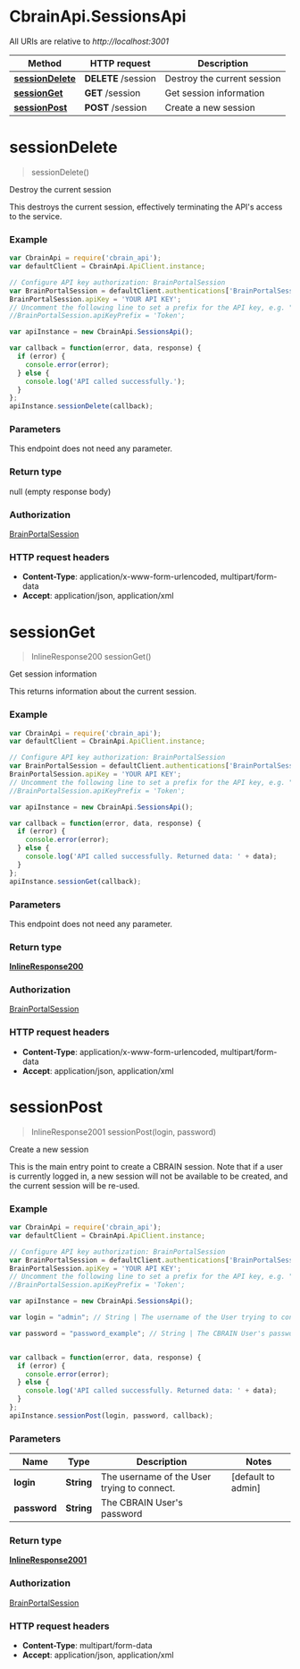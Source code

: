 # CbrainApi.SessionsApi

All URIs are relative to *http://localhost:3001*

Method | HTTP request | Description
------------- | ------------- | -------------
[**sessionDelete**](SessionsApi.md#sessionDelete) | **DELETE** /session | Destroy the current session
[**sessionGet**](SessionsApi.md#sessionGet) | **GET** /session | Get session information
[**sessionPost**](SessionsApi.md#sessionPost) | **POST** /session | Create a new session


<a name="sessionDelete"></a>
# **sessionDelete**
> sessionDelete()

Destroy the current session

This destroys the current session, effectively terminating the API&#39;s access to the service. 

### Example
```javascript
var CbrainApi = require('cbrain_api');
var defaultClient = CbrainApi.ApiClient.instance;

// Configure API key authorization: BrainPortalSession
var BrainPortalSession = defaultClient.authentications['BrainPortalSession'];
BrainPortalSession.apiKey = 'YOUR API KEY';
// Uncomment the following line to set a prefix for the API key, e.g. "Token" (defaults to null)
//BrainPortalSession.apiKeyPrefix = 'Token';

var apiInstance = new CbrainApi.SessionsApi();

var callback = function(error, data, response) {
  if (error) {
    console.error(error);
  } else {
    console.log('API called successfully.');
  }
};
apiInstance.sessionDelete(callback);
```

### Parameters
This endpoint does not need any parameter.

### Return type

null (empty response body)

### Authorization

[BrainPortalSession](../README.md#BrainPortalSession)

### HTTP request headers

 - **Content-Type**: application/x-www-form-urlencoded, multipart/form-data
 - **Accept**: application/json, application/xml

<a name="sessionGet"></a>
# **sessionGet**
> InlineResponse200 sessionGet()

Get session information

This returns information about the current session. 

### Example
```javascript
var CbrainApi = require('cbrain_api');
var defaultClient = CbrainApi.ApiClient.instance;

// Configure API key authorization: BrainPortalSession
var BrainPortalSession = defaultClient.authentications['BrainPortalSession'];
BrainPortalSession.apiKey = 'YOUR API KEY';
// Uncomment the following line to set a prefix for the API key, e.g. "Token" (defaults to null)
//BrainPortalSession.apiKeyPrefix = 'Token';

var apiInstance = new CbrainApi.SessionsApi();

var callback = function(error, data, response) {
  if (error) {
    console.error(error);
  } else {
    console.log('API called successfully. Returned data: ' + data);
  }
};
apiInstance.sessionGet(callback);
```

### Parameters
This endpoint does not need any parameter.

### Return type

[**InlineResponse200**](InlineResponse200.md)

### Authorization

[BrainPortalSession](../README.md#BrainPortalSession)

### HTTP request headers

 - **Content-Type**: application/x-www-form-urlencoded, multipart/form-data
 - **Accept**: application/json, application/xml

<a name="sessionPost"></a>
# **sessionPost**
> InlineResponse2001 sessionPost(login, password)

Create a new session

This is the main entry point to create a CBRAIN session. Note that if a user is currently logged in, a new session will not be available to be created, and the current session will be re-used. 

### Example
```javascript
var CbrainApi = require('cbrain_api');
var defaultClient = CbrainApi.ApiClient.instance;

// Configure API key authorization: BrainPortalSession
var BrainPortalSession = defaultClient.authentications['BrainPortalSession'];
BrainPortalSession.apiKey = 'YOUR API KEY';
// Uncomment the following line to set a prefix for the API key, e.g. "Token" (defaults to null)
//BrainPortalSession.apiKeyPrefix = 'Token';

var apiInstance = new CbrainApi.SessionsApi();

var login = "admin"; // String | The username of the User trying to connect.

var password = "password_example"; // String | The CBRAIN User's password


var callback = function(error, data, response) {
  if (error) {
    console.error(error);
  } else {
    console.log('API called successfully. Returned data: ' + data);
  }
};
apiInstance.sessionPost(login, password, callback);
```

### Parameters

Name | Type | Description  | Notes
------------- | ------------- | ------------- | -------------
 **login** | **String**| The username of the User trying to connect. | [default to admin]
 **password** | **String**| The CBRAIN User&#39;s password | 

### Return type

[**InlineResponse2001**](InlineResponse2001.md)

### Authorization

[BrainPortalSession](../README.md#BrainPortalSession)

### HTTP request headers

 - **Content-Type**: multipart/form-data
 - **Accept**: application/json, application/xml

